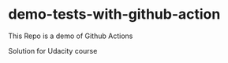 # demo-tests-with-github-action
This Repo is a demo of Github Actions 

Solution for Udacity course
